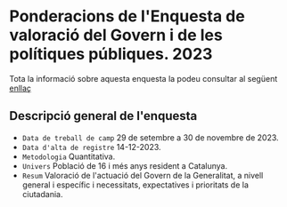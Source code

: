 # Ponderacions de l'Enquesta de valoració del Govern i de les polítiques públiques. 2023

Tota la informació sobre aquesta enquesta la podeu consultar al següent [enllaç](https://ceo.gencat.cat/ca/estudis/registre-estudis-dopinio/estudis-dopinio-ceo/politiques-publiques/detall/index.html?id=9008)

## Descripció general de l'enquesta

- `Data de treball de camp` 29 de setembre a 30 de novembre de 2023.
- `Data d'alta de registre` 14-12-2023.
- `Metodologia` Quantitativa.
- `Univers` Població de 16 i més anys resident a Catalunya.
- `Resum` Valoració de l'actuació del Govern de la Generalitat, a nivell general i específic i necessitats, expectatives i prioritats de la ciutadania.
